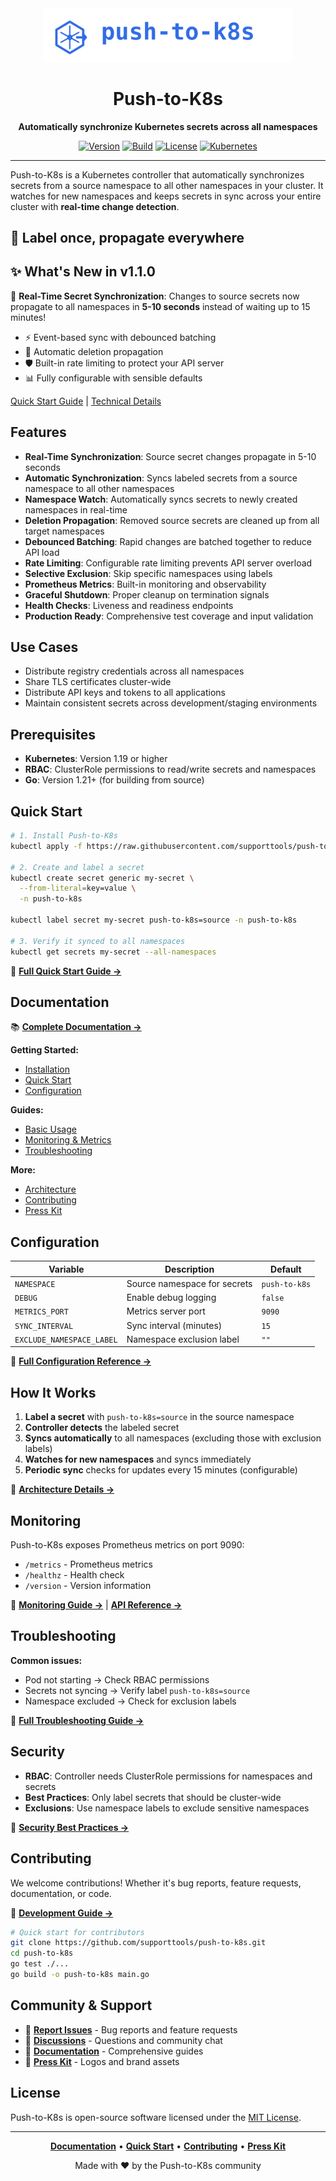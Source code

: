 <div align="center">

<img src="docs/press-kit/logos/logo-full-color.svg" alt="Push-to-K8s Logo" width="400">

# Push-to-K8s

**Automatically synchronize Kubernetes secrets across all namespaces**

[![Version](https://img.shields.io/badge/version-1.0.0-326CE5?style=flat-square)](https://github.com/supporttools/push-to-k8s/releases)
[![Build](https://img.shields.io/badge/build-passing-00C853?style=flat-square)](https://github.com/supporttools/push-to-k8s/actions)
[![License](https://img.shields.io/badge/license-MIT-326CE5?style=flat-square)](LICENSE)
[![Kubernetes](https://img.shields.io/badge/kubernetes-1.19+-326CE5?style=flat-square)](https://kubernetes.io)

---

</div>

Push-to-K8s is a Kubernetes controller that automatically synchronizes secrets from a source namespace to all other namespaces in your cluster. It watches for new namespaces and keeps secrets in sync across your entire cluster with **real-time change detection**.

## 🎯 Label once, propagate everywhere

## ✨ What's New in v1.1.0

🚀 **Real-Time Secret Synchronization**: Changes to source secrets now propagate to all namespaces in **5-10 seconds** instead of waiting up to 15 minutes!

- ⚡ Event-based sync with debounced batching
- 🔄 Automatic deletion propagation
- 🛡️ Built-in rate limiting to protect your API server
- 📊 Fully configurable with sensible defaults

[Quick Start Guide](docs/QUICK_START_SECRET_WATCHER.md) | [Technical Details](docs/SECRET_WATCHER_IMPLEMENTATION.md)

## Features

- **Real-Time Synchronization**: Source secret changes propagate in 5-10 seconds
- **Automatic Synchronization**: Syncs labeled secrets from a source namespace to all other namespaces
- **Namespace Watch**: Automatically syncs secrets to newly created namespaces in real-time
- **Deletion Propagation**: Removed source secrets are cleaned up from all target namespaces
- **Debounced Batching**: Rapid changes are batched together to reduce API load
- **Rate Limiting**: Configurable rate limiting prevents API server overload
- **Selective Exclusion**: Skip specific namespaces using labels
- **Prometheus Metrics**: Built-in monitoring and observability
- **Graceful Shutdown**: Proper cleanup on termination signals
- **Health Checks**: Liveness and readiness endpoints
- **Production Ready**: Comprehensive test coverage and input validation

## Use Cases

- Distribute registry credentials across all namespaces
- Share TLS certificates cluster-wide
- Distribute API keys and tokens to all applications
- Maintain consistent secrets across development/staging environments

## Prerequisites

- **Kubernetes**: Version 1.19 or higher
- **RBAC**: ClusterRole permissions to read/write secrets and namespaces
- **Go**: Version 1.21+ (for building from source)

## Quick Start

```bash
# 1. Install Push-to-K8s
kubectl apply -f https://raw.githubusercontent.com/supporttools/push-to-k8s/main/deploy.yaml

# 2. Create and label a secret
kubectl create secret generic my-secret \
  --from-literal=key=value \
  -n push-to-k8s

kubectl label secret my-secret push-to-k8s=source -n push-to-k8s

# 3. Verify it synced to all namespaces
kubectl get secrets my-secret --all-namespaces
```

📖 **[Full Quick Start Guide →](docs/getting-started/quick-start.md)**

## Documentation

📚 **[Complete Documentation →](docs/index.md)**

**Getting Started:**
- [Installation](docs/getting-started/installation.md)
- [Quick Start](docs/getting-started/quick-start.md)
- [Configuration](docs/getting-started/configuration.md)

**Guides:**
- [Basic Usage](docs/guides/basic-usage.md)
- [Monitoring & Metrics](docs/guides/monitoring.md)
- [Troubleshooting](docs/guides/troubleshooting.md)

**More:**
- [Architecture](docs/architecture/overview.md)
- [Contributing](docs/contributing/development.md)
- [Press Kit](docs/press-kit/README.md)

## Configuration

| Variable | Description | Default |
|----------|-------------|---------|
| `NAMESPACE` | Source namespace for secrets | `push-to-k8s` |
| `DEBUG` | Enable debug logging | `false` |
| `METRICS_PORT` | Metrics server port | `9090` |
| `SYNC_INTERVAL` | Sync interval (minutes) | `15` |
| `EXCLUDE_NAMESPACE_LABEL` | Namespace exclusion label | `""` |

📖 **[Full Configuration Reference →](docs/getting-started/configuration.md)**


## How It Works

1. **Label a secret** with `push-to-k8s=source` in the source namespace
2. **Controller detects** the labeled secret
3. **Syncs automatically** to all namespaces (excluding those with exclusion labels)
4. **Watches for new namespaces** and syncs immediately
5. **Periodic sync** checks for updates every 15 minutes (configurable)

📖 **[Architecture Details →](docs/architecture/how-it-works.md)**


## Monitoring

Push-to-K8s exposes Prometheus metrics on port 9090:

- `/metrics` - Prometheus metrics
- `/healthz` - Health check
- `/version` - Version information

📖 **[Monitoring Guide →](docs/guides/monitoring.md)** | **[API Reference →](docs/api/metrics.md)**

## Troubleshooting

**Common issues:**
- Pod not starting → Check RBAC permissions
- Secrets not syncing → Verify label `push-to-k8s=source`
- Namespace excluded → Check for exclusion labels

📖 **[Full Troubleshooting Guide →](docs/guides/troubleshooting.md)**

## Security

- **RBAC**: Controller needs ClusterRole permissions for namespaces and secrets
- **Best Practices**: Only label secrets that should be cluster-wide
- **Exclusions**: Use namespace labels to exclude sensitive namespaces

📖 **[Security Best Practices →](docs/guides/best-practices.md)**


## Contributing

We welcome contributions! Whether it's bug reports, feature requests, documentation, or code.

📖 **[Development Guide →](docs/contributing/development.md)**

```bash
# Quick start for contributors
git clone https://github.com/supporttools/push-to-k8s.git
cd push-to-k8s
go test ./...
go build -o push-to-k8s main.go
```

## Community & Support

- 🐛 **[Report Issues](https://github.com/supporttools/push-to-k8s/issues)** - Bug reports and feature requests
- 💬 **[Discussions](https://github.com/supporttools/push-to-k8s/discussions)** - Questions and community chat
- 📖 **[Documentation](docs/index.md)** - Comprehensive guides
- 🎨 **[Press Kit](docs/press-kit/README.md)** - Logos and brand assets

## License

Push-to-K8s is open-source software licensed under the [MIT License](LICENSE).

---

<div align="center">

**[Documentation](docs/index.md)** • **[Quick Start](docs/getting-started/quick-start.md)** • **[Contributing](docs/contributing/development.md)** • **[Press Kit](docs/press-kit/README.md)**

Made with ❤️ by the Push-to-K8s community

</div>
